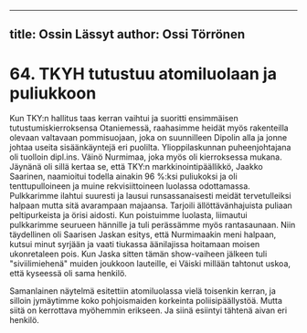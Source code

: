 
---
title: Ossin Lässyt
author: Ossi Törrönen
---

    
# 64. TKYH tutustuu atomiluolaan ja puliukkoon

Kun TKY:n hallitus taas kerran vaihtui ja suoritti ensimmäisen tutustumiskierroksensa Otaniemessä, 
raahasimme heidät myös rakenteilla olevaan valtavaan pommisuojaan, joka on suunnilleen Dipolin alla 
ja jonne johtaa useita sisäänkäyntejä eri puolilta. Ylioppilaskunnan puheenjohtajana oli tuolloin 
dipl.ins. Väinö Nurmimaa, joka myös oli kierroksessa mukana. Jäynänä oli sillä kertaa se, että TKY:n 
markkinointipäällikkö, Jaakko Saarinen, naamioitui todella ainakin 96 %:ksi puliukoksi ja oli 
tenttupulloineen ja muine rekvisiittoineen luolassa odottamassa. Pulkkarimme ilahtui suuresti ja lausui 
runsassanaisesti meidät tervetulleiksi halpaan mutta sitä avarampaan majaansa. Tarjoili 
ällöttävänhajuista puliaan peltipurkeista ja örisi aidosti. Kun poistuimme luolasta, liimautui 
pulkkarimme seurueen hännille ja tuli perässämme myös rantasaunaan. Niin täydellinen oli Saarisen 
Jaskan esitys, että Nurmimaakin meni halpaan, kutsui minut syrjään ja vaati tiukassa äänilajissa 
hoitamaan moisen ukonretaleen pois. Kun Jaska sitten tämän show-vaiheen jälkeen tuli 
"siviilimiehenä" muiden joukkoon lauteille, ei Väiski millään tahtonut uskoa, että kyseessä oli sama 
henkilö.

Samanlainen näytelmä esitettiin atomiluolassa vielä toisenkin kerran, ja silloin jymäytimme
koko pohjoismaiden korkeinta poliisipäällystöä. Mutta siitä on kerrottava myöhemmin
erikseen. Ja siinä esiintyi tähtenä aivan eri henkilö.
